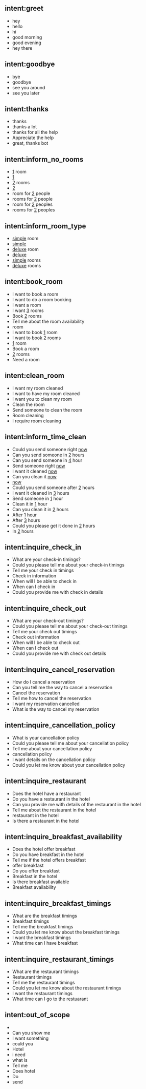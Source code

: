 ## intent:greet
- hey
- hello
- hi
- good morning
- good evening
- hey there

## intent:goodbye
- bye
- goodbye
- see you around
- see you later

## intent:thanks
- thanks
- thanks a lot
- thanks for all the help
- Appreciate the help
- great, thanks bot

## intent:inform_no_rooms
- [1](no_rooms) room
- [1](no_rooms)
- [2](no_rooms) rooms
- [2](no_rooms)
- room for [2](no_rooms) people
- rooms for [2](no_rooms) people
- room for [2](no_rooms) peoples
- rooms for [2](no_rooms) peoples

## intent:inform_room_type
- [simple](type_room) room
- [simple](type_room)
- [deluxe](type_room) room
- [deluxe](type_room)
- [simple](type_room) rooms
- [deluxe](type_room) rooms

## intent:book_room
- I want to book a room
- I want to do a room booking
- I want a room
- I want [3](no_rooms) rooms
- Book [2](no_rooms) rooms
- Tell me about the room availability
- room
- I want to book [1](no_rooms) room
- I want to book [2](no_rooms) rooms
- [1](no_rooms) room
- Book a room
- [2](no_rooms) rooms
- Need a room

## intent:clean_room
- I want my room cleaned
- I want to have my room cleaned
- I want you to clean my room
- Clean the room
- Send someone to clean the room
- Room cleaning
- I require room cleaning

## intent:inform_time_clean
- Could you send someone right [now](clean_time)
- Can you send someone in [2](clean_time) hours
- Can you send someone in [4](clean_time) hour
- Send someone right [now](clean_time)
- I want it cleaned [now](clean_time)
- Can you clean it [now](clean_time)
- [now](clean_time)
- Could you send someone after [2](clean_time) hours
- I want it cleaned in [3](clean_time) hours
- Send someone in [1](clean_time) hour
- Clean it in [1](clean_time) hour
- Can you clean it in [2](clean_time) hours
- After [1](clean_time) hour
- After [3](clean_time) hours
- Could you please get it done in [2](clean_time) hours
- In [2](clean_time) hours

## intent:inquire_check_in
- What are your check-in timings?
- Could you please tell me about your check-in timings
- Tell me your check in timings
- Check in information
- When will I be able to check in
- When can I check in
- Could you provide me with check in details

## intent:inquire_check_out
- What are your check-out timings?
- Could you please tell me about your check-out timings
- Tell me your check out timings
- Check out information
- When will I be able to check out
- When can I check out
- Could you provide me with check out details

## intent:inquire_cancel_reservation
- How do I cancel a reservation
- Can you tell me the way to cancel a reservation
- Cancel the reservation
- Tell me how to cancel the reservation
- I want my reservation cancelled
- What is the way to cancel my reservation

## intent:inquire_cancellation_policy
- What is your cancellation policy
- Could you please tell me about your cancellation policy
- Tell me about your cancellation policy
- cancellation policy
- I want details on the cancellation policy
- Could you let me know about your cancellation policy

## intent:inquire_restaurant
- Does the hotel have a restaurant
- Do you have a restaurant in the hotel 
- Can you provide me with details of the restaurant in the hotel
- Tell me about the restaurant in the hotel
- restaurant in the hotel
- Is there a restaurant in the hotel

## intent:inquire_breakfast_availability
- Does the hotel offer breakfast
- Do you have breakfast in the hotel
- Tell me if the hotel offers breakfast
- offer breakfast
- Do you offer breakfast
- Breakfast in the hotel
- Is there breakfast available
- Breakfast availability


## intent:inquire_breakfast_timings
- What are the breakfast timings
- Breakfast timings
- Tell me the breakfast timings
- Could you let me know about the breakfast timings
- I want the breakfast timings
- What time can I have breakfast

## intent:inquire_restaurant_timings
- What are the restaurant timings
- Restaurant timings
- Tell me the restaurant timings
- Could you let me know about the restaurant timings
- I want the restaurant timings
- What time can I go to the restuarant

## intent:out_of_scope
- 
- Can you show me
- I want something
- could you
- Hotel
- i need
- what is
- Tell me
- Does hotel
- Do
- send